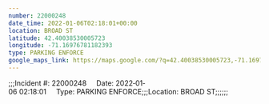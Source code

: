 ```yaml
---
number: 22000248
date_time: 2022-01-06T02:18:01+00:00
location: BROAD ST
latitude: 42.40038530005723
longitude: -71.16976781182393
type: PARKING ENFORCE
google_maps_link: https://maps.google.com/?q=42.40038530005723,-71.16976781182393
---
```


;;;Incident #: 22000248     Date: 2022‐01‐06 02:18:01     Type: PARKING ENFORCE;;;Location: BROAD ST;;;;;;
